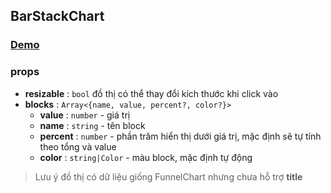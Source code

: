 ## BarStackChart

### [Demo](https://absol.cf/libs/absol-vchart/demo/barstackchart.html)


### props

* **resizable** : `bool` đồ thị có thể thay đổi kích thước khi click vào
* **blocks** : `Array<{name, value, percent?, color?}>`
  * **value** : `number` - giá trị
  * **name** : `string` - tên block
  * **percent** : `number` - phần trăm hiển thị dưới giá trị, mặc định sẽ tự tính theo tổng và value
  * **color** : `string|Color` - màu block, mặc định tự động
  
> Lưu ý đồ thị có dữ liệu giống FunnelChart nhưng chưa hỗ trợ **title**